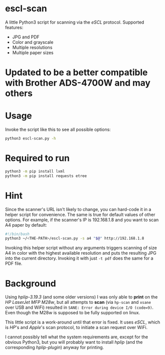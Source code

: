# escl-scan
A little Python3 script for scanning via the _eSCL_ protocol. Supported features:
- JPG and PDF
- Color and grayscale
- Multiple resolutions
- Multiple paper sizes

# Updated to be a better compatible with Brother ADS-4700W and may others

# Usage
Invoke the script like this to see all possible options:
```bash
python3 escl-scan.py -h
```

# Required to run

```bash
python3 -m pip install lxml
python3 -m pip install requests etree
````

# Hint
Since the scanner's URL isn't likely to change, you can hard-code it in a helper script for convenience. The same is true for default values of other options.
For example, if the scanner's IP is 192.168.1.8 and you want to scan A4 paper by default:
```bash
#!/bin/bash
python3 ~/<THE-PATH>/escl-scan.py -s a4 "$@" http://192.168.1.8
```
Invoking this helper script without any arguments triggers scanning of size A4 in color with the highest available resolution and puts the resulting JPG into the current directory.
Invoking it with just `-t pdf` does the same for a PDF file.

# Background
Using _hplip-3.19.3_ (and some older versions) I was only able to **print** on the _HP LaserJet MFP M28w_, but all attempts to **scan** (via `hp-scan` and `xsane` over USB and WiFi) resulted in `SANE: Error during device I/O (code=9)`. Even though the M28w is supposed to be fully supported on linux.

This little script is a work-around until that error is fixed. It uses _eSCL_, which is _HP_'s and _Apple_'s scan protocol, to initiate a scan request over WiFi.

I cannot possibly tell what the system requirements are, except for the obvious Python3, but you will probably want to install _hplip_ (and the corresponding _hplip-plugin_) anyway for printing.
